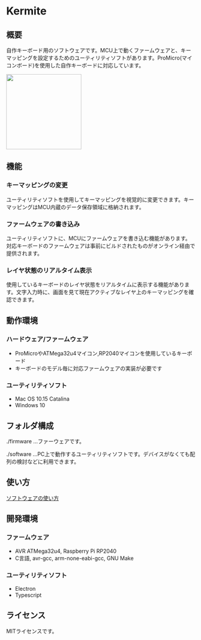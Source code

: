 # Kermite

## 概要

自作キーボード用のソフトウェアです。MCU上で動くファームウェアと、キーマッピングを設定するためのユーティリティソフトがあります。ProMicro(マイコンボード)を使用した自作キーボードに対応しています。

<img src=https://i.gyazo.com/dd06a2d9e1c98815cd69394911a5a29b.png width="200px"/>

## 機能
### キーマッピングの変更

ユーティリティソフトを使用してキーマッピングを視覚的に変更できます。キーマッピングはMCU内蔵のデータ保存領域に格納されます。

### ファームウェアの書き込み

ユーティリティソフトに、MCUにファームウェアを書き込む機能があります。対応キーボードのファームウェアは事前にビルドされたものがオンライン経由で提供されます。
### レイヤ状態のリアルタイム表示

使用しているキーボードのレイヤ状態をリアルタイムに表示する機能があります。文字入力時に、画面を見て現在アクティブなレイヤ上のキーマッピングを確認できます。
## 動作環境

### ハードウェア/ファームウェア
- ProMicroやATMega32u4マイコン,RP2040マイコンを使用しているキーボード
- キーボードのモデル毎に対応ファームウェアの実装が必要です

### ユーティリティソフト
- Mac OS 10.15 Catalina
- Windows 10

## フォルダ構成

./firmware ...ファーウェアです。

./software ...PC上で動作するユーティリティソフトです。デバイスがなくても配列の検討などに利用できます。


## 使い方

[ソフトウェアの使い方](./document/usage/tutorial.md)

## 開発環境

### ファームウェア
- AVR ATMega32u4, Raspberry Pi RP2040
- C言語, avr-gcc, arm-none-eabi-gcc, GNU Make

### ユーティリティソフト
- Electron
- Typescript
## ライセンス
MITライセンスです。